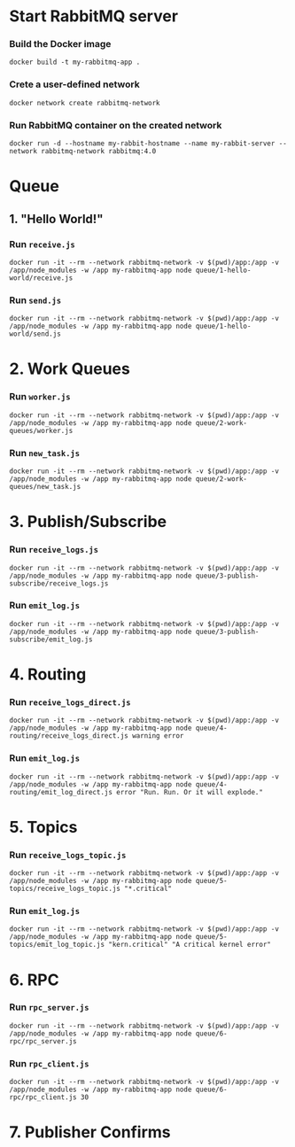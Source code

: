 # Start RabbitMQ server

### Build the Docker image
```
docker build -t my-rabbitmq-app .
```

### Crete a user-defined network
```
docker network create rabbitmq-network
```

### Run RabbitMQ container on the created network
```
docker run -d --hostname my-rabbit-hostname --name my-rabbit-server --network rabbitmq-network rabbitmq:4.0
```

# Queue

## 1. "Hello World!"

### Run `receive.js`
```
docker run -it --rm --network rabbitmq-network -v $(pwd)/app:/app -v /app/node_modules -w /app my-rabbitmq-app node queue/1-hello-world/receive.js
```

### Run `send.js`
```
docker run -it --rm --network rabbitmq-network -v $(pwd)/app:/app -v /app/node_modules -w /app my-rabbitmq-app node queue/1-hello-world/send.js
```

# 2. Work Queues

### Run `worker.js`
```
docker run -it --rm --network rabbitmq-network -v $(pwd)/app:/app -v /app/node_modules -w /app my-rabbitmq-app node queue/2-work-queues/worker.js
```

### Run `new_task.js`
```
docker run -it --rm --network rabbitmq-network -v $(pwd)/app:/app -v /app/node_modules -w /app my-rabbitmq-app node queue/2-work-queues/new_task.js
```

# 3. Publish/Subscribe

### Run `receive_logs.js`
```
docker run -it --rm --network rabbitmq-network -v $(pwd)/app:/app -v /app/node_modules -w /app my-rabbitmq-app node queue/3-publish-subscribe/receive_logs.js
```

### Run `emit_log.js`
```
docker run -it --rm --network rabbitmq-network -v $(pwd)/app:/app -v /app/node_modules -w /app my-rabbitmq-app node queue/3-publish-subscribe/emit_log.js
```

# 4. Routing
### Run `receive_logs_direct.js`
```
docker run -it --rm --network rabbitmq-network -v $(pwd)/app:/app -v /app/node_modules -w /app my-rabbitmq-app node queue/4-routing/receive_logs_direct.js warning error
```

### Run `emit_log.js`
```
docker run -it --rm --network rabbitmq-network -v $(pwd)/app:/app -v /app/node_modules -w /app my-rabbitmq-app node queue/4-routing/emit_log_direct.js error "Run. Run. Or it will explode."
```

# 5. Topics
### Run `receive_logs_topic.js`
```
docker run -it --rm --network rabbitmq-network -v $(pwd)/app:/app -v /app/node_modules -w /app my-rabbitmq-app node queue/5-topics/receive_logs_topic.js "*.critical"
```

### Run `emit_log.js`
```
docker run -it --rm --network rabbitmq-network -v $(pwd)/app:/app -v /app/node_modules -w /app my-rabbitmq-app node queue/5-topics/emit_log_topic.js "kern.critical" "A critical kernel error"
```

# 6. RPC
### Run `rpc_server.js`
```
docker run -it --rm --network rabbitmq-network -v $(pwd)/app:/app -v /app/node_modules -w /app my-rabbitmq-app node queue/6-rpc/rpc_server.js
```

### Run `rpc_client.js`
```
docker run -it --rm --network rabbitmq-network -v $(pwd)/app:/app -v /app/node_modules -w /app my-rabbitmq-app node queue/6-rpc/rpc_client.js 30
```

# 7. Publisher Confirms